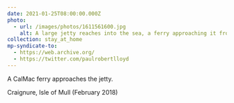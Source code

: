 ```yaml
---
date: 2021-01-25T08:00:00.000Z
photo:
  - url: /images/photos/1611561600.jpg
    alt: A large jetty reaches into the sea, a ferry approaching it from the right.
collection: stay_at_home
mp-syndicate-to:
  - https://web.archive.org/
  - https://twitter.com/paulrobertlloyd
---
```

A CalMac ferry approaches the jetty.

Craignure, Isle of Mull (February 2018)
